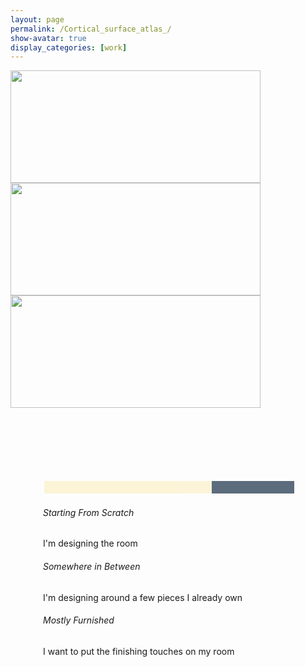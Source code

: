 ```yaml
---
layout: page
permalink: /Cortical_surface_atlas_/
show-avatar: true
display_categories: [work]
---
```


<html>
  <style> 
.rangeslider {
  width: 400px;
  margin: 0 auto;
}
.myslider {
  -webkit-appearance: none;
  background: #FCF3CF;
  width: 100%;
  height: 20px;
  opacity: 0.8;
  margin-top: 100px;
}
.myslider::-webkit-slider-thumb {
  -webkit-appearance: none;
  cursor: pointer;
  background: #34495E;
  width: 33%;
  height: 20px;
}

.myslider:hover {
  opacity: 1;
}

.image {
  position: relative;
  width: 400px;
  margin: 0 auto;
}

.image>img {
  position: absolute;
  display: none;
}

.image>img.visible,
.image>img:first-child {
  display: block;
}

.sliderOutput>div {
  margin: 5px;
  width: 120px;
  display: inline-block;
  vertical-align: top;
  text-align: center;
}

.sliderOutput h6,
.sliderOutput p {
  margin: 5px;
}

</style> 

<div class="image mt-3 mb-3">
    <img src="assets/img/atlas/Inner_cortical_surface/GeodesicRegression__GeodesicFlow__img__component_0__tp_0__age_20.00_smooth_300_.png" width="400" height="180">
    <img src="assets/img/atlas/Inner_cortical_surface/GeodesicRegression__GeodesicFlow__img__component_0__tp_0__age_20.10_smooth_300_.png" width="400" height="180">
    <img src="assets/img/atlas/Inner_cortical_surface/GeodesicRegression__GeodesicFlow__img__component_0__tp_0__age_20.20_smooth_300_.png" width="400" height="180">
</div>
<br>
<div class="rangeslider">
    <input type="range" min="1" max="3" value="3" class="myslider" id="sliderRange">
    <div class="row mt-3">
        <div class="col-4">
            <h6 class="display-6">Starting From Scratch</h6>
            <p id="demo"> I'm designing the room </p>
        </div>
        <div class="col-4">
            <h6 class="display-6">Somewhere in Between</h6>
            <p class="demo">I'm designing around a few pieces I already own</p>
        </div>
        <div class="col-4">
            <h6 class="display-6">Mostly Furnished</h6>
            <p class="demo">I want to put the finishing touches on my room</p>
        </div>
    </div>
</div>

<script> 
  var images = document.getElementById("sliderImages");

  rangeslider.addEventListener('input', function() {
    for (var i = 0; i < images.children.length; i++) {
      images.children[i].style.display = 'none';
    }
    i = Number(this.value) - 1;
    images.children[i].style.display = 'block';
  });

});
</script> 
</html>


